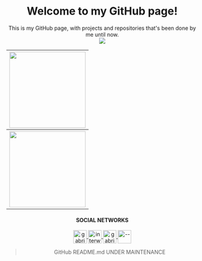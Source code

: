 <h1 align="center">
    Welcome to my GitHub page!
</h1>
<p align="center">This is my GitHub page, with projects and repositories that's been done by me until now.<br/>
<img align="center" src="https://komarev.com/ghpvc/?username=gabriellatri"/>
</p>


<div align="center">
    <table>
        <tr>
            <th><img align="center" height="200" src="https://github-readme-stats.vercel.app/api?username=gabriellatri&show_icons=true&theme=dark"/></th>
        </tr>
        <tr>
            <th><img align="center" height="200" src="https://github-readme-stats.vercel.app/api/top-langs/?username=gabriellatri&theme=dark"/></th>
        </tr>
    </table>
</div>


<h4 align="center">
    SOCIAL NETWORKS
</h4>
<p align="center">
    <a href="https://dev.to/">
    <img align="center" src="https://cdn.jsdelivr.net/npm/simple-icons@3.0.1/icons/dev-dot-to.svg" alt="gabriellatri" height="35" width="35" />
  </a>
  <a href="https://twitter.com/interweirdo">
    <img align="center" src="https://cdn.jsdelivr.net/npm/simple-icons@3.0.1/icons/twitter.svg" alt="interweirdo" height="35" width="35" />
  </a>
  <a href="https://www.linkedin.com/in/gabriel-mariano-47a49071/">
    <img align="center" src="https://cdn.jsdelivr.net/npm/simple-icons@3.0.1/icons/linkedin.svg" alt="gabrielmariano" height="35" width="35" />
  </a>
  <a href="https://www.twitch.tv/">
    <img align="center" src="https://cdn.jsdelivr.net/npm/simple-icons@3.0.1/icons/twitch.svg" alt="--" height="35" width="35" /></a>
</p>



><p align="center">
>GitHub README.md UNDER MAINTENANCE
></p>
